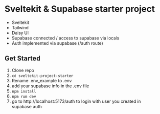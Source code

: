 # Sveltekit & Supabase starter project

- Sveltekit
- Tailwind 
- Daisy UI
- Supabase connected / access to supabase via locals
- Auth implemented via supabase (/auth route)

## Get Started

1. Clone repo
2. `cd sveltekit-project-starter`
3. Rename .env_example to .env 
4. add your supabase info in the .env file
5. `npm install`
6. `npm run dev`
7. go to http://localhost:5173/auth to login with user you created in supabase auth

